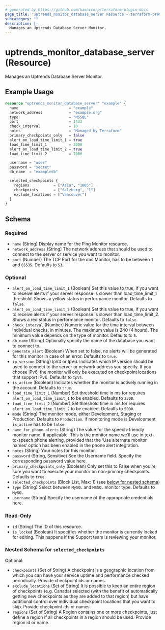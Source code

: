 ```yaml
---
# generated by https://github.com/hashicorp/terraform-plugin-docs
page_title: "uptrends_monitor_database_server Resource - terraform-provider-uptrends"
subcategory: ""
description: |-
  Manages an Uptrends Database Server Monitor.
---
```


# uptrends_monitor_database_server (Resource)

Manages an Uptrends Database Server Monitor.

## Example Usage

```terraform
resource "uptrends_monitor_database_server" "example" {
  name                       = "example"
  network_address            = "example.org"
  type                       = "MSSQL"
  port                       = 1433
  check_interval             = 10
  notes                      = "Managed by Terraform"
  primary_checkpoints_only   = false
  alert_on_load_time_limit_1 = true
  load_time_limit_1          = 3000
  alert_on_load_time_limit_2 = true
  load_time_limit_2          = 7000

  username = "user"
  password = "secret"
  db_name  = "exampledb"

  selected_checkpoints {
    regions           = ["Asia", "1005"]
    checkpoints       = ["Salzburg", "1"]
    exclude_locations = ["Vancouver"]
  }
}
```

<!-- schema generated by tfplugindocs -->
## Schema

### Required

- `name` (String) Display name for the Ping Monitor resource.
- `network_address` (String) The network address that should be used to connect to the server or service you want to monitor.
- `port` (Number) The TCP Port for the dns Monitor, has to be between `1` and `65535`. Defaults to `53`.

### Optional

- `alert_on_load_time_limit_1` (Boolean) Set this value to true, if you want to receive alerts if your server response is slower than load_time_limit_1 threshold. Shows a yellow status in performance monitor. Defaults to `false`.
- `alert_on_load_time_limit_2` (Boolean) Set this value to true, if you want to receive alerts if your server response is slower than load_time_limit_2. Shows a red status in performance monitor. Defaults to `false`.
- `check_interval` (Number) Numeric value for the time interval between individual checks, in minutes. The maximum value is 240 (4 hours). The minimum value depends on the type of monitor. Defaults to `5`.
- `db_name` (String) Optionally specify the name of the database you want to connect to.
- `generate_alert` (Boolean) When set to false, no alerts will be generated for this monitor in case of an error. Defaults to `true`.
- `ip_version` (String) IpV4 or IpV6. Indicates which IP version should be used to connect to the server or network address you specify. If you choose IPv6, the monitor will only be executed on checkpoint locations that support IPv6. Defaults to `IpV4`.
- `is_active` (Boolean) Indicates whether the monitor is actively running in the account. Defaults to `true`.
- `load_time_limit_1` (Number) Set threshold time in ms for requires `alert_on_load_time_limit_1` to be enabled. Defaults to `2500`.
- `load_time_limit_2` (Number) Set threshold time in ms for requires `alert_on_load_time_limit_2` to be enabled. Defaults to `5000`.
- `mode` (String) The monitor mode, either Development, Staging or Production. Defaults to `Production`. If monitoring mode is Development `is_active` has to be `false`
- `name_for_phone_alerts` (String) The value for the speech-friendly monitor name, if applicable. This is the monitor name we’ll use in text-to-speech phone alerting, provided that the ‘Use alternate monitor names’ option has been enabled in the phone alert integration.
- `notes` (String) Your notes for this monitor.
- `password` (String, Sensitive) See the Username field. Specify the corresponding password value here.
- `primary_checkpoints_only` (Boolean) Only set this to False when you’re sure you want to execute your monitor on non-primary checkpoints. Defaults to `true`.
- `selected_checkpoints` (Block List, Max: 1) (see [below for nested schema](#nestedblock--selected_checkpoints))
- `type` (String) Select between `MySQL` and `MSSQL` monitor type. Defaults to `MySQL`
- `username` (String) Specify the username of the appropriate credentials here.

### Read-Only

- `id` (String) The ID of this resource.
- `is_locked` (Boolean) It specifies whether the monitor is currently locked for editing. This happens if the Support team is reviewing your monitor.

<a id="nestedblock--selected_checkpoints"></a>
### Nested Schema for `selected_checkpoints`

Optional:

- `checkpoints` (Set of String) A checkpoint is a geographic location from which you can have your service uptime and performance checked periodically. Provide checkpoint ids or names.
- `exclude_locations` (Set of String) It is possible to keep an entire region of checkpoints (e.g. Canada) selected (with the benefit of automatically getting new checkpoints as they are added to that region) but have additional control over individual checkpoint locations that you want to skip. Provide checkpoint ids or names.
- `regions` (Set of String) A Region contains one or more checkpoints, just define a region if all checkpoints in a region should be used. Provide region id or name.


